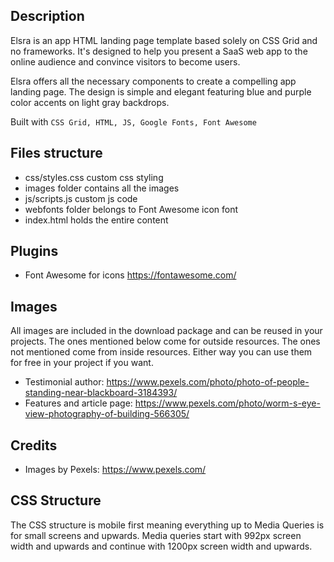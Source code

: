 ## Description

Elsra is an app HTML landing page template based solely on CSS Grid and no frameworks. It's designed to help you present a SaaS web app to the online audience and convince visitors to become users.

Elsra offers all the necessary components to create a compelling app landing page. The design is simple and elegant featuring blue and purple color accents on light gray backdrops.

Built with `CSS Grid, HTML, JS, Google Fonts, Font Awesome`

## Files structure

-   css/styles.css custom css styling
-   images folder contains all the images
-   js/scripts.js custom js code
-   webfonts folder belongs to Font Awesome icon font
-   index.html holds the entire content

## Plugins

-   Font Awesome for icons https://fontawesome.com/

## Images

All images are included in the download package and can be reused in your projects. The ones mentioned below come for outside resources. The ones not mentioned come from inside resources. Either way you can use them for free in your project if you want.

-   Testimonial author: https://www.pexels.com/photo/photo-of-people-standing-near-blackboard-3184393/
-   Features and article page: https://www.pexels.com/photo/worm-s-eye-view-photography-of-building-566305/

## Credits

-   Images by Pexels: https://www.pexels.com/

## CSS Structure

The CSS structure is mobile first meaning everything up to Media Queries is for small screens and upwards. Media queries start with 992px screen width and upwards and continue with 1200px screen width and upwards.
